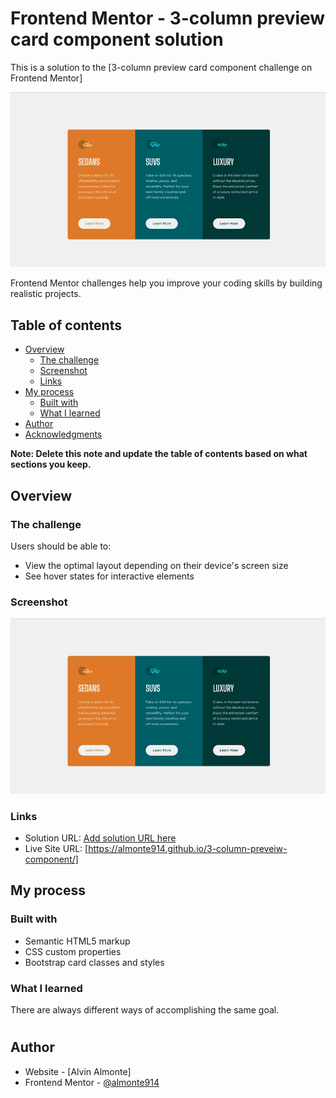 # Frontend Mentor - 3-column preview card component solution

This is a solution to the [3-column preview card component challenge on Frontend Mentor]

![](./screenshot.png)

Frontend Mentor challenges help you improve your coding skills by building realistic projects. 

## Table of contents

- [Overview](#overview)
  - [The challenge](#the-challenge)
  - [Screenshot](#screenshot)
  - [Links](#links)
- [My process](#my-process)
  - [Built with](#built-with)
  - [What I learned](#what-i-learned)
- [Author](#author)
- [Acknowledgments](#acknowledgments)

**Note: Delete this note and update the table of contents based on what sections you keep.**

## Overview

### The challenge

Users should be able to:

- View the optimal layout depending on their device's screen size
- See hover states for interactive elements

### Screenshot

![](./screenshot.png)


### Links

- Solution URL: [Add solution URL here](https://your-solution-url.com)
- Live Site URL: [https://almonte914.github.io/3-column-preveiw-component/]

## My process

### Built with

- Semantic HTML5 markup
- CSS custom properties
- Bootstrap card classes and styles



### What I learned

There are always different ways of accomplishing the same goal.


#
## Author

- Website - [Alvin Almonte]
- Frontend Mentor - [@almonte914](https://www.frontendmentor.io/profile/almonte914)


